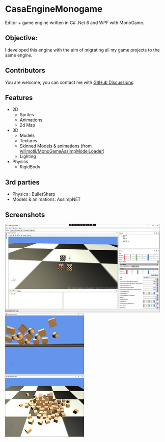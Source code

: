 # CasaEngineMonogame
Editor + game engine written in C# .Net 6 and WPF with MonoGame.

## Objective:
I developed this engine with the aim of migrating all my game projects to the same engine.

## Contributors
You are welcome, you can contact me with [GitHub Discussions](https://github.com/xcasadio/CasaEngineMonogame/discussions).

## Features
* 2D
  - Sprites
  - Animations
  - 2d Map
* 3D
  - Models
  - Textures
  - Skinned Models & animations (from [willmotil/MonoGameAssimpModelLoader](https://github.com/willmotil/MonoGameAssimpModelLoader))
  - Lighting
* Physics
  - RigidBody

## 3rd parties
* Physics : BulletSharp
* Models & animations: AssimpNET

## Screenshots
![Editor](/github/screenshot_editor.jpg)
![demo physics 2d](/github/demo_physics_2d.jpg)
![demo physics 3d](/github/demo_physics_3d.jpg)

